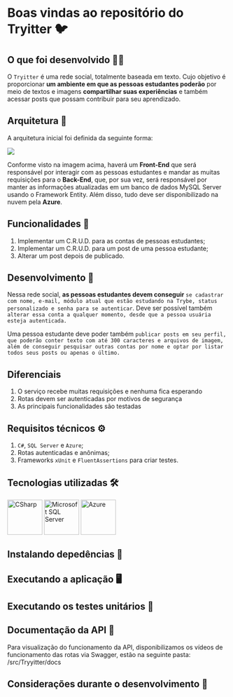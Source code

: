 # Boas vindas ao repositório do Tryitter 🐦

## O que foi desenvolvido 👩‍💻

O `Tryitter` é uma rede social, totalmente baseada em texto. Cujo objetivo é proporcionar **um ambiente em que as pessoas estudantes poderão** por meio de textos e imagens **compartilhar suas experiências** e também acessar posts que possam contribuir para seu aprendizado.

## Arquitetura 🧩

A arquitetura inicial foi definida da seguinte forma:

<img src="https://content-assets.betrybe.com/prod/Arquitetura%20do%20Tema%201.jpeg" />

Conforme visto na imagem acima, haverá um **Front-End** que será responsável por interagir com as pessoas estudantes e mandar as muitas requisições para o **Back-End**, que, por sua vez, será responsável por manter as informações atualizadas em um banco de dados MySQL Server usando o Framework Entity. Além disso, tudo deve ser disponibilizado na nuvem pela **Azure**.

## Funcionalidades 📱

1. Implementar um C.R.U.D. para as contas de pessoas estudantes;
2. Implementar um C.R.U.D. para um post de uma pessoa estudante;
3. Alterar um post depois de publicado.


## Desenvolvimento 🎯

Nessa rede social, **as pessoas estudantes devem conseguir** `se cadastrar com nome, e-mail, módulo atual que estão estudando na Trybe, status personalizado e senha para se autenticar`. Deve ser possível também `alterar essa conta a qualquer momento, desde que a pessoa usuária esteja autenticada.`

Uma pessoa estudante deve poder também `publicar posts em seu perfil, que poderão conter texto com até 300 caracteres e arquivos de imagem, além de conseguir pesquisar outras contas por nome e optar por listar todos seus posts ou apenas o último.`

## Diferenciais

1. O serviço recebe muitas requisições e nenhuma fica esperando
2. Rotas devem ser autenticadas por motivos de segurança
3. As principais funcionalidades são testadas

## Requisitos técnicos ⚙

1. `C#`, `SQL Server` e `Azure`;
2. Rotas autenticadas e anônimas;
3. Frameworks `xUnit` e `FluentAssertions` para criar testes.

## Tecnologias utilizadas 🛠

<img title="CSharp" alt="CSharp" height="80" width="80" src="https://cdn.jsdelivr.net/gh/devicons/devicon/icons/csharp/csharp-original.svg" /> <img title="Microsoft SQL Server" alt="Microsoft SQL Server" height="80" width="80" src="https://cdn.jsdelivr.net/gh/devicons/devicon/icons/microsoftsqlserver/microsoftsqlserver-plain.svg" /> <img title="Azure" alt="Azure" height="80" width="80" src="https://cdn.jsdelivr.net/gh/devicons/devicon/icons/azure/azure-original.svg" /> 

## Instalando depedências 🔽

## Executando a aplicação 🖥

## Executando os testes unitários 🧪

## Documentação da API 📒

Para visualização do funcionamento da API, disponibilizamos os vídeos de funcionamento das rotas via Swagger, estão na seguinte pasta: /src/Tryyitter/docs

## Considerações durante o desenvolvimento 📝
